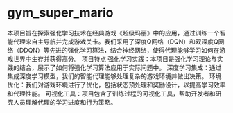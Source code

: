 # gym_super_mario
本项目旨在探索强化学习技术在经典游戏《超级玛丽》中的应用，通过训练一个智能代理来自主导航并完成游戏关卡。我们采用了深度Q网络（DQN）和双深度Q网络（DDQN）等先进的强化学习算法，结合神经网络，使得代理能够学习如何在游戏世界中生存并获得高分。  项目特点 强化学习实践：本项目是强化学习理论与实践的结合，展示了如何将强化学习算法应用于实际问题中。 深度学习集成：通过集成深度学习模型，我们的智能代理能够处理复杂的游戏环境并做出决策。 环境优化：我们对游戏环境进行了优化，包括状态预处理和奖励设计，以提高学习效率和代理性能。 可视化工具：项目包含了训练过程的可视化工具，帮助开发者和研究人员理解代理的学习进度和行为策略。
